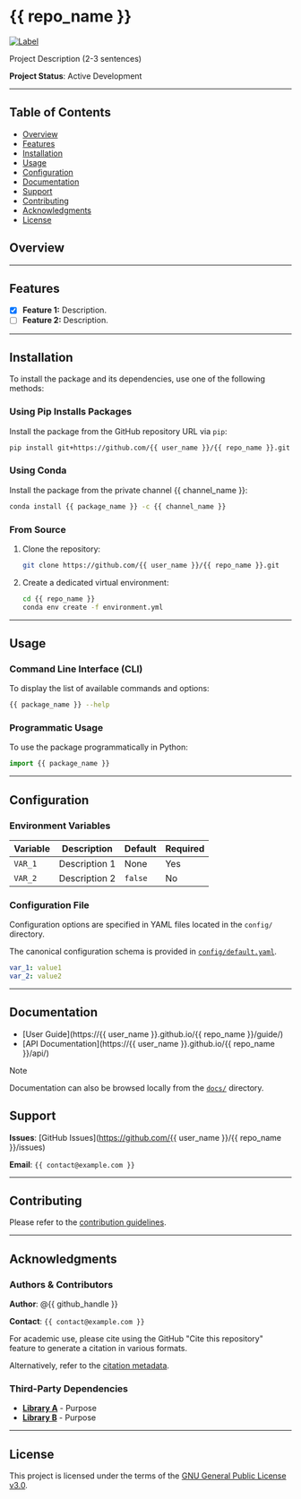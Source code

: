 <!--
TODO: Replace all placeholders of the form {{ ... }} with project-specific values.

- {{ repo_name }}          : Repository name
- {{ user_name }}          : GitHub username of the project owner
- {{ package_name }}       : Python package name
- {{ channel_name }}       : Conda channel name
- {{ github_handle }}      : GitHub handle of the author
- {{ contact@example.com }}: Contact email address

TODO: Review and adapt all descriptive content to reflect the specific details
of the project (e.g., project description, feature list, variable names, file
paths, command-line examples, documentation links).
-->
# {{ repo_name }}

[![Label](https://url.to/badge.svg)](https://url.to/target)

Project Description (2-3 sentences)

**Project Status**: Active Development

---

## Table of Contents

- [Overview](#overview)
- [Features](#features)
- [Installation](#installation)
- [Usage](#usage)
- [Configuration](#configuration)
- [Documentation](#documentation)
- [Support](#support)
- [Contributing](#contributing)
- [Acknowledgments](#acknowledgments)
- [License](#license)

## Overview

---

## Features

- [X] **Feature 1:** Description.
- [ ] **Feature 2:** Description.

---

## Installation

To install the package and its dependencies, use one of the following methods:

### Using Pip Installs Packages

Install the package from the GitHub repository URL via `pip`:

```bash
pip install git+https://github.com/{{ user_name }}/{{ repo_name }}.git
```

### Using Conda

Install the package from the private channel {{ channel_name }}:

```bash
conda install {{ package_name }} -c {{ channel_name }}
```

### From Source

1. Clone the repository:

      ```bash
      git clone https://github.com/{{ user_name }}/{{ repo_name }}.git
      ```

2. Create a dedicated virtual environment:

      ```bash
      cd {{ repo_name }}
      conda env create -f environment.yml
      ```

---

## Usage

### Command Line Interface (CLI)

To display the list of available commands and options:

```sh
{{ package_name }} --help
```

### Programmatic Usage

To use the package programmatically in Python:

```python
import {{ package_name }}
```

---

## Configuration

### Environment Variables

|Variable|Description|Default|Required|
|---|---|---|---|
|`VAR_1`|Description 1|None|Yes|
|`VAR_2`|Description 2|`false`|No|

### Configuration File

Configuration options are specified in YAML files located in the `config/` directory.

The canonical configuration schema is provided in [`config/default.yaml`](config/default.yaml).

```yaml
var_1: value1
var_2: value2
```

---

## Documentation

- [User Guide](https://{{ user_name }}.github.io/{{ repo_name }}/guide/)
- [API Documentation](https://{{ user_name }}.github.io/{{ repo_name }}/api/)

> [!NOTE]
> Documentation can also be browsed locally from the [`docs/`](docs/) directory.

## Support

**Issues**: [GitHub Issues](https://github.com/{{ user_name }}/{{ repo_name }}/issues)

**Email**: `{{ contact@example.com }}`

---

## Contributing

Please refer to the [contribution guidelines](CONTRIBUTING.md).

---

## Acknowledgments

### Authors & Contributors

**Author**: @{{ github_handle }}

**Contact**: `{{ contact@example.com }}`

For academic use, please cite using the GitHub "Cite this repository" feature to
generate a citation in various formats.

Alternatively, refer to the [citation metadata](CITATION.cff).

### Third-Party Dependencies

- **[Library A](link)** - Purpose
- **[Library B](link)** - Purpose

---

## License

This project is licensed under the terms of the [GNU General Public License v3.0](LICENSE).
